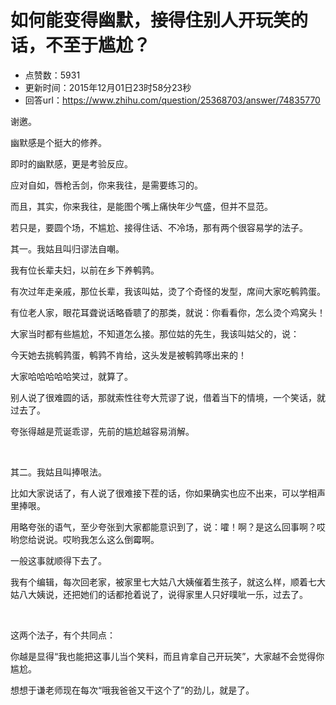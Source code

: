 # 如何能变得幽默，接得住别人开玩笑的话，不至于尴尬？
- 点赞数：5931
- 更新时间：2015年12月01日23时58分23秒
- 回答url：https://www.zhihu.com/question/25368703/answer/74835770
<body>
 <p data-pid="ZDjwZwfX">谢邀。</p>
 <p data-pid="7r4YDDR9">幽默感是个挺大的修养。</p>
 <p data-pid="d0BeoUsm">即时的幽默感，更是考验反应。</p>
 <p data-pid="HZFrDLBV">应对自如，唇枪舌剑，你来我往，是需要练习的。</p>
 <p data-pid="lW1UowBs">而且，其实，你来我往，是能图个嘴上痛快年少气盛，但并不显范。</p>
 <p data-pid="rouMz8kn">若只是，要圆个场，不尴尬、接得住话、不冷场，那有两个很容易学的法子。</p>
 <p data-pid="rl5_NHmm">其一。我姑且叫归谬法自嘲。</p>
 <p data-pid="QC6ql47g">我有位长辈夫妇，以前在乡下养鹌鹑。</p>
 <p data-pid="wnMsCLNM">有次过年走亲戚，那位长辈，我该叫姑，烫了个奇怪的发型，席间大家吃鹌鹑蛋。</p>
 <p data-pid="2fSQvIwR">有位老人家，眼花耳聋说话略昏聩了的那类，就说：你看看你，怎么烫个鸡窝头！</p>
 <p data-pid="mHu_F9ha">大家当时都有些尴尬，不知道怎么接。那位姑的先生，我该叫姑父的，说：</p>
 <p data-pid="r9R36IcR">今天她去挑鹌鹑蛋，鹌鹑不肯给，这头发是被鹌鹑啄出来的！</p>
 <p data-pid="yRGNKLgh">大家哈哈哈哈哈笑过，就算了。</p>
 <p data-pid="TqVq_uR9">别人说了很难圆的话，那就索性往夸大荒谬了说，借着当下的情境，一个笑话，就过去了。</p>
 <p data-pid="s1TWl-BX">夸张得越是荒诞乖谬，先前的尴尬越容易消解。</p>
 <br>
 <p data-pid="CcLMTQRn">其二。我姑且叫捧哏法。</p>
 <p data-pid="x6X7iD07">比如大家说话了，有人说了很难接下茬的话，你如果确实也应不出来，可以学相声里捧哏。</p>
 <p data-pid="SnNMSxa9">用略夸张的语气，至少夸张到大家都能意识到了，说：嚯！啊？是这么回事啊？哎哟您给说说。哎哟我怎么这么倒霉啊。</p>
 <p data-pid="U2CNMjxD">一般这事就顺得下去了。</p>
 <p data-pid="DVpcJiDX">我有个编辑，每次回老家，被家里七大姑八大姨催着生孩子，就这么样，顺着七大姑八大姨说，还把她们的话都抢着说了，说得家里人只好噗呲一乐，过去了。</p>
 <br>
 <p data-pid="bz62QOic">这两个法子，有个共同点：</p>
 <p data-pid="tAs301V4">你越是显得“我也能把这事儿当个笑料，而且肯拿自己开玩笑”，大家越不会觉得你尴尬。</p>
 <p data-pid="ilTfZwam">想想于谦老师现在每次“哦我爸爸又干这个了”的劲儿，就是了。</p>
</body>